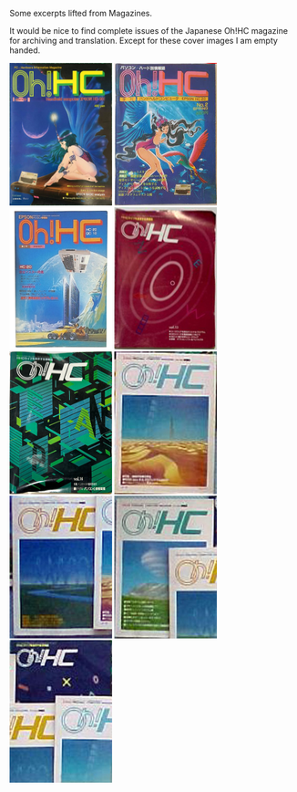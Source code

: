 Some excerpts lifted from Magazines.


It would be nice to find complete issues of the Japanese Oh!HC magazine for archiving and translation.
Except for these cover images I am empty handed.

<img src="Oh%21HC-N01-1982.jpg" width=180 height=250/> <img src="Oh%21HC-N02-1983.jpg" width=180 height=250/> <img src="Oh%21HC-N05-1984.jpg" width=180 height=250/> <img src="Oh%21HC-N13-1985.jpg" width=180 height=250/> <img src="Oh%21HC-N14-1986.jpg" width=180 height=250/>
<img src="Oh%21HC-unknown-1.jpg" width=180 height=250/> <img src="Oh%21HC-unknown-2.jpg" width=180 height=250/> <img src="Oh%21HC-unknown-3.jpg" width=180 height=250/> <img src="Oh%21HC-unknown-4.jpg" width=180 height=250/>

